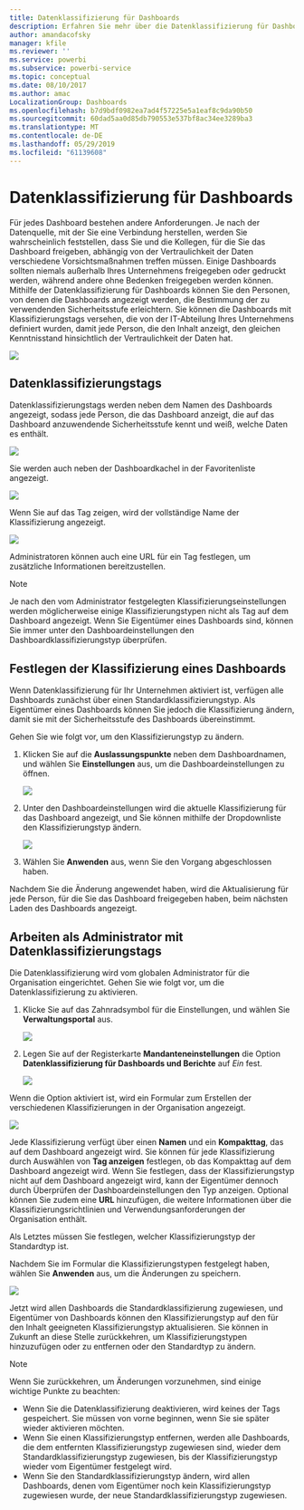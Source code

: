 ```yaml
---
title: Datenklassifizierung für Dashboards
description: Erfahren Sie mehr über die Datenklassifizierung für Dashboards. Hier erfahren Sie auch, wie diese von einem Administrator eingerichtet werden sollte und wie Eigentümer des Dashboards die Klassifizierung ändern können.
author: amandacofsky
manager: kfile
ms.reviewer: ''
ms.service: powerbi
ms.subservice: powerbi-service
ms.topic: conceptual
ms.date: 08/10/2017
ms.author: amac
LocalizationGroup: Dashboards
ms.openlocfilehash: b7d9bdf0982ea7ad4f57225e5a1eaf8c9da90b50
ms.sourcegitcommit: 60dad5aa0d85db790553e537bf8ac34ee3289ba3
ms.translationtype: MT
ms.contentlocale: de-DE
ms.lasthandoff: 05/29/2019
ms.locfileid: "61139608"
---
```

# <a name="dashboard-data-classification"></a>Datenklassifizierung für Dashboards
Für jedes Dashboard bestehen andere Anforderungen. Je nach der Datenquelle, mit der Sie eine Verbindung herstellen, werden Sie wahrscheinlich feststellen, dass Sie und die Kollegen, für die Sie das Dashboard freigeben, abhängig von der Vertraulichkeit der Daten verschiedene Vorsichtsmaßnahmen treffen müssen. Einige Dashboards sollten niemals außerhalb Ihres Unternehmens freigegeben oder gedruckt werden, während andere ohne Bedenken freigegeben werden können. Mithilfe der Datenklassifizierung für Dashboards können Sie den Personen, von denen die Dashboards angezeigt werden, die Bestimmung der zu verwendenden Sicherheitsstufe erleichtern. Sie können die Dashboards mit Klassifizierungstags versehen, die von der IT-Abteilung Ihres Unternehmens definiert wurden, damit jede Person, die den Inhalt anzeigt, den gleichen Kenntnisstand hinsichtlich der Vertraulichkeit der Daten hat.

![](media/service-data-classification/dashboard_tagged_as_hbi.png)

## <a name="data-classification-tags"></a>Datenklassifizierungstags
Datenklassifizierungstags werden neben dem Namen des Dashboards angezeigt, sodass jede Person, die das Dashboard anzeigt, die auf das Dashboard anzuwendende Sicherheitsstufe kennt und weiß, welche Daten es enthält.

![](media/service-data-classification/tag_next_to_title.png)

Sie werden auch neben der Dashboardkachel in der Favoritenliste angezeigt.

![](media/service-data-classification/tag_on_dashboard_tile.png)

Wenn Sie auf das Tag zeigen, wird der vollständige Name der Klassifizierung angezeigt.

![](media/service-data-classification/tag_tooltip.png)

Administratoren können auch eine URL für ein Tag festlegen, um zusätzliche Informationen bereitzustellen.

> [!NOTE]
> Je nach den vom Administrator festgelegten Klassifizierungseinstellungen werden möglicherweise einige Klassifizierungstypen nicht als Tag auf dem Dashboard angezeigt. Wenn Sie Eigentümer eines Dashboards sind, können Sie immer unter den Dashboardeinstellungen den Dashboardklassifizierungstyp überprüfen.
> 
> 

## <a name="setting-a-dashboards-classification"></a>Festlegen der Klassifizierung eines Dashboards
Wenn Datenklassifizierung für Ihr Unternehmen aktiviert ist, verfügen alle Dashboards zunächst über einen Standardklassifizierungstyp. Als Eigentümer eines Dashboards können Sie jedoch die Klassifizierung ändern, damit sie mit der Sicherheitsstufe des Dashboards übereinstimmt.

Gehen Sie wie folgt vor, um den Klassifizierungstyp zu ändern.

1. Klicken Sie auf die **Auslassungspunkte** neben dem Dashboardnamen, und wählen Sie **Einstellungen** aus, um die Dashboardeinstellungen zu öffnen.
   
    ![](media/service-data-classification/dashboard_settings.png)
2. Unter den Dashboardeinstellungen wird die aktuelle Klassifizierung für das Dashboard angezeigt, und Sie können mithilfe der Dropdownliste den Klassifizierungstyp ändern.
   
    ![](media/service-data-classification/classification_setting_dropdown.png)
3. Wählen Sie **Anwenden** aus, wenn Sie den Vorgang abgeschlossen haben.

Nachdem Sie die Änderung angewendet haben, wird die Aktualisierung für jede Person, für die Sie das Dashboard freigegeben haben, beim nächsten Laden des Dashboards angezeigt.

## <a name="working-with-data-classification-tags-as-an-admin"></a>Arbeiten als Administrator mit Datenklassifizierungstags
Die Datenklassifizierung wird vom globalen Administrator für die Organisation eingerichtet. Gehen Sie wie folgt vor, um die Datenklassifizierung zu aktivieren.

1. Klicke Sie auf das Zahnradsymbol für die Einstellungen, und wählen Sie **Verwaltungsportal** aus.
   
    ![](media/service-data-classification/admin_portal_in_settings.png)
2. Legen Sie auf der Registerkarte **Mandanteneinstellungen** die Option **Datenklassifizierung für Dashboards und Berichte** auf *Ein* fest.
   
    ![](media/service-data-classification/data_classification_switch_location.png)

Wenn die Option aktiviert ist, wird ein Formular zum Erstellen der verschiedenen Klassifizierungen in der Organisation angezeigt.

![](media/service-data-classification/blank_classification_form.png)

Jede Klassifizierung verfügt über einen **Namen** und ein **Kompakttag**, das auf dem Dashboard angezeigt wird. Sie können für jede Klassifizierung durch Auswählen von **Tag anzeigen** festlegen, ob das Kompakttag auf dem Dashboard angezeigt wird. Wenn Sie festlegen, dass der Klassifizierungstyp nicht auf dem Dashboard angezeigt wird, kann der Eigentümer dennoch durch Überprüfen der Dashboardeinstellungen den Typ anzeigen. Optional können Sie zudem eine **URL** hinzufügen, die weitere Informationen über die Klassifizierungsrichtlinien und Verwendungsanforderungen der Organisation enthält.  

Als Letztes müssen Sie festlegen, welcher Klassifizierungstyp der Standardtyp ist.  

Nachdem Sie im Formular die Klassifizierungstypen festgelegt haben, wählen Sie **Anwenden** aus, um die Änderungen zu speichern.

![](media/service-data-classification/filled_in_classification_form.png)

Jetzt wird allen Dashboards die Standardklassifizierung zugewiesen, und Eigentümer von Dashboards können den Klassifizierungstyp auf den für den Inhalt geeigneten Klassifizierungstyp aktualisieren. Sie können in Zukunft an diese Stelle zurückkehren, um Klassifizierungstypen hinzuzufügen oder zu entfernen oder den Standardtyp zu ändern.  

> [!NOTE]
> Wenn Sie zurückkehren, um Änderungen vorzunehmen, sind einige wichtige Punkte zu beachten:
> 
> * Wenn Sie die Datenklassifizierung deaktivieren, wird keines der Tags gespeichert. Sie müssen von vorne beginnen, wenn Sie sie später wieder aktivieren möchten.  
> * Wenn Sie einen Klassifizierungstyp entfernen, werden alle Dashboards, die dem entfernten Klassifizierungstyp zugewiesen sind, wieder dem Standardklassifizierungstyp zugewiesen, bis der Klassifizierungstyp wieder vom Eigentümer festgelegt wird.  
> * Wenn Sie den Standardklassifizierungstyp ändern, wird allen Dashboards, denen vom Eigentümer noch kein Klassifizierungstyp zugewiesen wurde, der neue Standardklassifizierungstyp zugewiesen.
> 
> 


